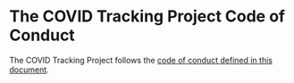 # The COVID Tracking Project Code of Conduct

The COVID Tracking Project follows the [code of conduct defined in this document](https://github.com/COVID19Tracking/code-of-conduct/blob/master/CODE_OF_CONDUCT.md).